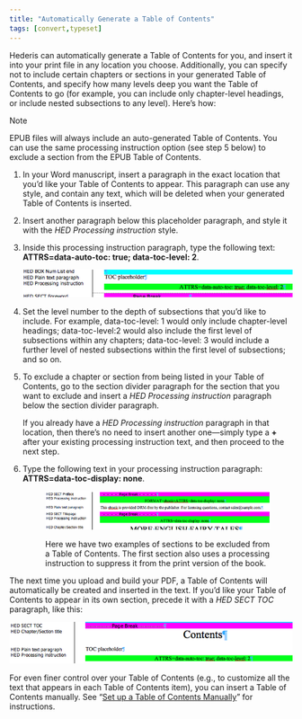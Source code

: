 ```yaml
---
title: "Automatically Generate a Table of Contents"
tags: [convert,typeset]
---
```

 
<html><body><section data-type="chapter" class="hsecchapter" data-hederis-type="hsecchapter" id="autogen-a-toc" data-pi-attrs="id: autogen-a-toc; data-tags: convert,typeset;" role="doc-chapter" data-tags="convert,typeset" data-author-name=" " data-book-title=" " title="Automatically Generate a Table of Contents"><p class="hblkp" data-hederis-type="hblkp" id="pDnECXp4T">Hederis can automatically generate a Table of Contents for you, and insert it into your print file in any location you choose. Additionally, you can specify not to include certain chapters or sections in your generated Table of Contents, and specify how many levels deep you want the Table of Contents to go (for example, you can include only chapter-level headings, or include nested subsections to any level). Here&#8217;s how:</p><div class="hwprbox box" data-hederis-type="hwprbox" id="pCH3MOW3f" data-type="sidebar"><p class="hblktype" data-hederis-type="hblktype" id="pbj2DQtsE">Note</p><p class="hblkp" data-hederis-type="hblkp" id="p7t9fGKCX">EPUB files will always include an auto-generated Table of Contents. You can use the same processing instruction option (see step 5 below) to exclude a section from the EPUB Table of Contents.</p></div><ol class="hwprnumlist" data-hederis-type="hwprnumlist" id="pQx9mlDbH"><li class="hblkoli" data-hederis-type="hblkoli" id="liZeIHlotx"><p class="hblkoli" data-hederis-type="hblklip" id="pwpgCKJrj">In your Word manuscript, insert a paragraph in the exact location that you&#8217;d like your Table of Contents to appear. This paragraph can use any style, and contain any text, which will be deleted when your generated Table of Contents is inserted.</p></li><li class="hblkoli" data-hederis-type="hblkoli" id="livFU2aSv9"><p class="hblkoli" data-hederis-type="hblklip" id="pLS9ZkcIh">Insert another paragraph below this placeholder paragraph, and style it with the <em data-hederis-type="hspanem" id="p3tXcRG7E">HED Processing instruction</em> style.</p></li><li class="hblkoli" data-hederis-type="hblkoli" id="liop9EJufe"><p class="hblkoli" data-hederis-type="hblklip" id="pWsUcGvQs">Inside this processing instruction paragraph, type the following text: <strong data-hederis-type="hspanstrong" id="pHUcUcXJ1">ATTRS=data-auto-toc: true; data-toc-level: 2</strong>. </p><img data-hederis-type="hblkimg" class="hblkimg" id="pm11kXqXt" src="/images/tocplaceholder.png" data-img-src="/images/tocplaceholder.png"/></li><li class="hblkoli" data-hederis-type="hblkoli" id="livLCJkir8"><p class="hblkoli" data-hederis-type="hblklip" id="pR0D1k890">Set the level number to the depth of subsections that you&#8217;d like to include. For example, data-toc-level: 1 would only include chapter-level headings; data-toc-level:2 would also include the first level of subsections within any chapters; data-toc-level: 3 would include a further level of nested subsections within the first level of subsections; and so on.</p></li><li class="hblkoli" data-hederis-type="hblkoli" id="liP8GFhxvA"><p class="hblkoli" data-hederis-type="hblklip" id="pP26ojiDg">To exclude a chapter or section from being listed in your Table of Contents, go to the section divider paragraph for the section that you want to exclude and insert a <em class="hspanem" data-hederis-type="hspanem" id="pFjbCOSCz">HED Processing instruction</em> paragraph below the section divider paragraph. </p><p class="hblklicont" data-hederis-type="hblklicont" id="pexrd31Es">If you already have a <em class="hspanem" data-hederis-type="hspanem" id="pW3CCd9xX">HED Processing instruction</em> paragraph in that location, then there&#8217;s no need to insert another one&#8212;simply type a <strong class="hspanstrong" data-hederis-type="hspanstrong" id="pZerojsqz">+</strong> after your existing processing instruction text, and then proceed to the next step.</p></li><li class="hblkoli" data-hederis-type="hblkoli" id="li7e2kVzoh"><p class="hblkoli" data-hederis-type="hblklip" id="pV0XGUvlz">Type the following text in your processing instruction paragraph: <strong class="hspanstrong" data-hederis-type="hspanstrong" id="p4OLLXLCM">ATTRS=data-toc-display: none</strong>.</p><figure class="hwprfig" data-hederis-type="hwprfig" id="pIvivb4Tl"><img data-hederis-type="hblkimg" class="hblkimg" id="p6yJSRUok" src="/images/tocexclude.png" data-img-src="/images/tocexclude.png"/><p class="hblkcaption" data-hederis-type="hblkcaption" id="pXU0CQrX7">Here we have two examples of sections to be excluded from a Table of Contents. The first section also uses a processing instruction to suppress it from the print version of the book.</p></figure></li></ol><p class="hblkp" data-hederis-type="hblkp" id="pNb6pZB1w">The next time you upload and build your PDF, a Table of Contents will automatically be created and inserted in the text. If you&#8217;d like your Table of Contents to appear in its own section, precede it with a <em class="hspanem" data-hederis-type="hspanem" id="pa6ErBky6">HED SECT TOC</em> paragraph, like this:</p><img data-hederis-type="hblkimg" class="hblkimg" id="pqRj0L1c6" src="/images/tocsection.png" data-img-src="/images/tocsection.png"/><p class="hblkp" data-hederis-type="hblkp" id="pgKcoHDBK">For even finer control over your Table of Contents (e.g., to customize all the text that appears in each Table of Contents item), you can insert a Table of Contents manually. See &#8220;<a href="{% link _docs/setup-a-toc.md %}" class="hspana" data-hederis-type="hspana" id="pOl0dwjOn">Set up a Table of Contents Manually</a>&#8221; for instructions.</p></section></body></html>
